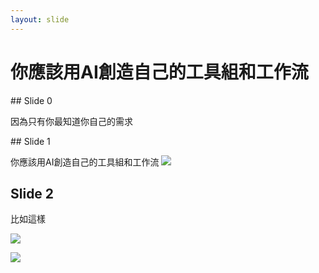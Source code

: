```yaml
---
layout: slide
---
```


# 你應該用AI創造自己的工具組和工作流

<script src="https://ajax.googleapis.com/ajax/libs/jquery/3.5.1/jquery.min.js"></script>

<script>
  $(document).ready(function() {
    var currentSlide = 0;
    var totalSlides = $('.slide').length;

    // Hide all slides except the first one
    $('.slide').hide();
    $('#slide' + currentSlide).show();

    // Add the Next Slide button
    var nextSlideButton = '<button id="nextSlide">Next Slide</button>';
    $("body").append(nextSlideButton);

    // When the Next Slide button is clicked
    $('#nextSlide').click(function() {
      // Hide current slide
      $('#slide' + currentSlide).hide();

      // Increment currentSlide
      currentSlide = (currentSlide + 1) % totalSlides;

      // Show next slide
      $('#slide' + currentSlide).show();
    });
  });
</script>


<div class="slide" id="slide0">
## Slide 0

因為只有你最知道你自己的需求

</div>

<div class="slide" id="slide1">
## Slide 1

你應該用AI創造自己的工具組和工作流
![](./Image1-1.png)

</div>

<div class="slide" id="slide2">

## Slide 2

比如這樣

![](./Image2-1.png)  

![](./Image2-2.png)
</div>
